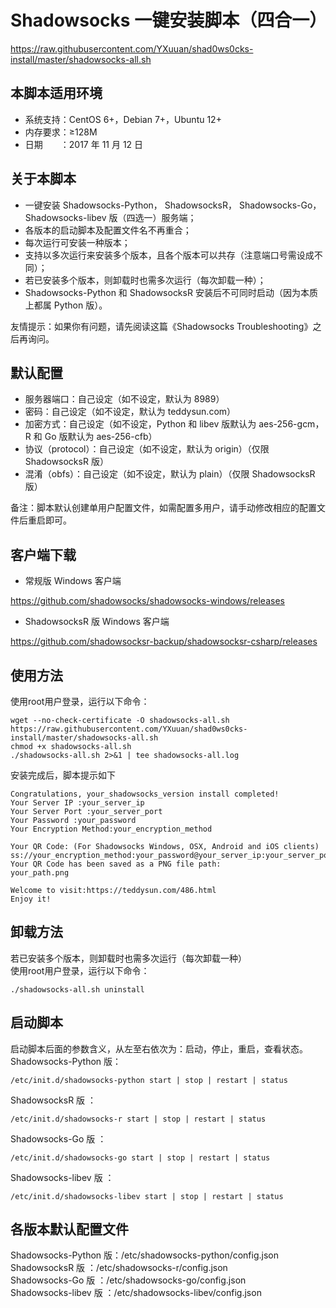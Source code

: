 # Shadowsocks 一键安装脚本（四合一）
https://raw.githubusercontent.com/YXuuan/shad0ws0cks-install/master/shadowsocks-all.sh
  

## 本脚本适用环境
- 系统支持：CentOS 6+，Debian 7+，Ubuntu 12+
- 内存要求：≥128M
- 日期　　：2017 年 11 月 12 日
## 关于本脚本
- 一键安装 Shadowsocks-Python， ShadowsocksR， Shadowsocks-Go， Shadowsocks-libev 版（四选一）服务端；
- 各版本的启动脚本及配置文件名不再重合；
- 每次运行可安装一种版本；
- 支持以多次运行来安装多个版本，且各个版本可以共存（注意端口号需设成不同）；
- 若已安装多个版本，则卸载时也需多次运行（每次卸载一种）；
- Shadowsocks-Python 和 ShadowsocksR 安装后不可同时启动（因为本质上都属 Python 版）。  

友情提示：如果你有问题，请先阅读这篇《Shadowsocks Troubleshooting》之后再询问。
## 默认配置
- 服务器端口：自己设定（如不设定，默认为 8989）
- 密码：自己设定（如不设定，默认为 teddysun.com）
- 加密方式：自己设定（如不设定，Python 和 libev 版默认为 aes-256-gcm，R 和 Go 版默认为 aes-256-cfb）
- 协议（protocol）：自己设定（如不设定，默认为 origin）（仅限 ShadowsocksR 版）
- 混淆（obfs）：自己设定（如不设定，默认为 plain）（仅限 ShadowsocksR 版）  

备注：脚本默认创建单用户配置文件，如需配置多用户，请手动修改相应的配置文件后重启即可。
  

## 客户端下载
- 常规版 Windows 客户端  

https://github.com/shadowsocks/shadowsocks-windows/releases
- ShadowsocksR 版 Windows 客户端  

https://github.com/shadowsocksr-backup/shadowsocksr-csharp/releases
## 使用方法
使用root用户登录，运行以下命令：
```
wget --no-check-certificate -O shadowsocks-all.sh
https://raw.githubusercontent.com/YXuuan/shad0ws0cks-install/master/shadowsocks-all.sh
chmod +x shadowsocks-all.sh
./shadowsocks-all.sh 2>&1 | tee shadowsocks-all.log
```
安装完成后，脚本提示如下
```
Congratulations, your_shadowsocks_version install completed!
Your Server IP :your_server_ip
Your Server Port :your_server_port
Your Password :your_password
Your Encryption Method:your_encryption_method

Your QR Code: (For Shadowsocks Windows, OSX, Android and iOS clients)
ss://your_encryption_method:your_password@your_server_ip:your_server_port
Your QR Code has been saved as a PNG file path:
your_path.png

Welcome to visit:https://teddysun.com/486.html
Enjoy it!
```

## 卸载方法
若已安装多个版本，则卸载时也需多次运行（每次卸载一种）  
使用root用户登录，运行以下命令：
```
./shadowsocks-all.sh uninstall
```
## 启动脚本
启动脚本后面的参数含义，从左至右依次为：启动，停止，重启，查看状态。
Shadowsocks-Python 版：
```
/etc/init.d/shadowsocks-python start | stop | restart | status
```
ShadowsocksR 版 ：
```
/etc/init.d/shadowsocks-r start | stop | restart | status
```
Shadowsocks-Go 版 ：
```
/etc/init.d/shadowsocks-go start | stop | restart | status
```
Shadowsocks-libev 版 ：
```
/etc/init.d/shadowsocks-libev start | stop | restart | status
```
## 各版本默认配置文件
Shadowsocks-Python 版：/etc/shadowsocks-python/config.json  
ShadowsocksR 版 ：/etc/shadowsocks-r/config.json  
Shadowsocks-Go 版 ：/etc/shadowsocks-go/config.json  
Shadowsocks-libev 版 ：/etc/shadowsocks-libev/config.json